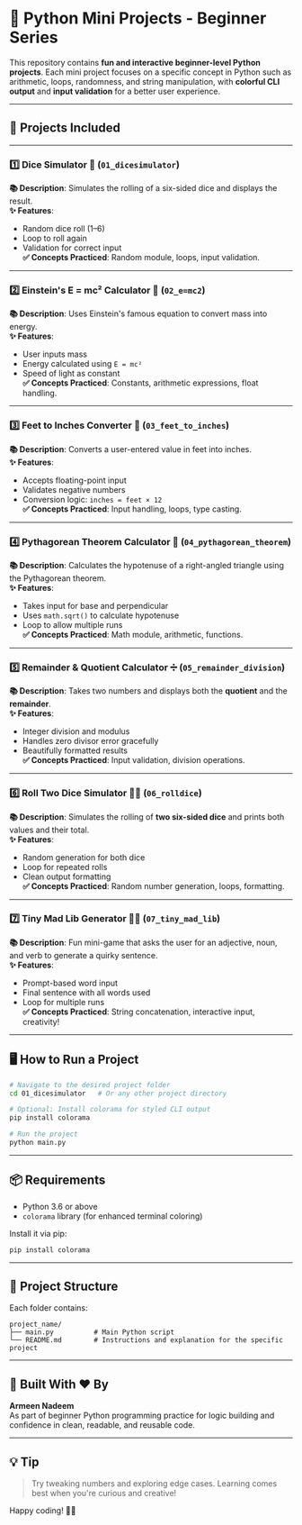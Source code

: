 # 🧮 Python Mini Projects - Beginner Series

This repository contains **fun and interactive beginner-level Python projects**. Each mini project focuses on a specific concept in Python such as arithmetic, loops, randomness, and string manipulation, with **colorful CLI output** and **input validation** for a better user experience.

---

## 📘 Projects Included

---

### 1️⃣ Dice Simulator 🎲 (`01_dicesimulator`)
**📚 Description**: Simulates the rolling of a six-sided dice and displays the result.  
**✨ Features**:
- Random dice roll (1–6)  
- Loop to roll again  
- Validation for correct input  
**✅ Concepts Practiced**: Random module, loops, input validation.

---

### 2️⃣ Einstein's E = mc² Calculator 🧠 (`02_e=mc2`)
**📚 Description**: Uses Einstein's famous equation to convert mass into energy.  
**✨ Features**:
- User inputs mass  
- Energy calculated using `E = mc²`  
- Speed of light as constant  
**✅ Concepts Practiced**: Constants, arithmetic expressions, float handling.

---

### 3️⃣ Feet to Inches Converter 📏 (`03_feet_to_inches`)
**📚 Description**: Converts a user-entered value in feet into inches.  
**✨ Features**:
- Accepts floating-point input  
- Validates negative numbers  
- Conversion logic: `inches = feet × 12`  
**✅ Concepts Practiced**: Input handling, loops, type casting.

---

### 4️⃣ Pythagorean Theorem Calculator 📐 (`04_pythagorean_theorem`)
**📚 Description**: Calculates the hypotenuse of a right-angled triangle using the Pythagorean theorem.  
**✨ Features**:
- Takes input for base and perpendicular  
- Uses `math.sqrt()` to calculate hypotenuse  
- Loop to allow multiple runs  
**✅ Concepts Practiced**: Math module, arithmetic, functions.

---

### 5️⃣ Remainder & Quotient Calculator ➗ (`05_remainder_division`)
**📚 Description**: Takes two numbers and displays both the **quotient** and the **remainder**.  
**✨ Features**:
- Integer division and modulus  
- Handles zero divisor error gracefully  
- Beautifully formatted results  
**✅ Concepts Practiced**: Input validation, division operations.

---

### 6️⃣ Roll Two Dice Simulator 🎲🎲 (`06_rolldice`)
**📚 Description**: Simulates the rolling of **two six-sided dice** and prints both values and their total.  
**✨ Features**:
- Random generation for both dice  
- Loop for repeated rolls  
- Clean output formatting  
**✅ Concepts Practiced**: Random number generation, loops, formatting.

---

### 7️⃣ Tiny Mad Lib Generator 🧠✨ (`07_tiny_mad_lib`)
**📚 Description**: Fun mini-game that asks the user for an adjective, noun, and verb to generate a quirky sentence.  
**✨ Features**:
- Prompt-based word input  
- Final sentence with all words used  
- Loop for multiple runs  
**✅ Concepts Practiced**: String concatenation, interactive input, creativity!

---

## 🖥️ How to Run a Project

```bash
# Navigate to the desired project folder
cd 01_dicesimulator   # Or any other project directory

# Optional: Install colorama for styled CLI output
pip install colorama

# Run the project
python main.py
```

---

## 📦 Requirements

- Python 3.6 or above  
- `colorama` library (for enhanced terminal coloring)

Install it via pip:

```bash
pip install colorama
```

---

## 📂 Project Structure

Each folder contains:

```
project_name/
├── main.py          # Main Python script
└── README.md        # Instructions and explanation for the specific project
```

---

## 🙌 Built With ❤️ By

**Armeen Nadeem**  
As part of beginner Python programming practice for logic building and confidence in clean, readable, and reusable code.

---

## 💡 Tip

> Try tweaking numbers and exploring edge cases. Learning comes best when you're curious and creative!

Happy coding! 🚀✨
